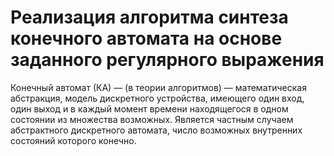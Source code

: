 # Реализация алгоритма синтеза конечного автомата на основе заданного регулярного выражения
Конечный автомат (КА) — (в теории алгоритмов) — математическая абстракция, модель дискретного устройства, имеющего один вход, один выход и в каждый момент времени находящегося в одном состоянии из множества возможных. Является частным случаем абстрактного дискретного автомата, число возможных внутренних состояний которого конечно.
